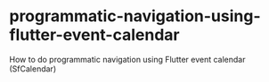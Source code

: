 # programmatic-navigation-using-flutter-event-calendar
How to do programmatic navigation using Flutter event calendar (SfCalendar)
